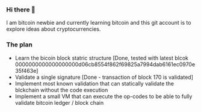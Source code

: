 ### Hi there 👋

I am bitcoin newbie and currently learning bitcoin and this git account is to explore ideas about cryptocurrencies.

### The plan

* Learn the bicoin block statric structure [Done, tested with latest blcok 0000000000000000000d06cb8554f862f69825a7994dab6161ec0970e35f463e] 
* Validate a single signature [Done - transaction of block 170 is validated]
* Implement most known validation that can statically validate the blckchain without the code execution
* Implement a small VM that can execute the op-codes to be able to fully validate bitcoin ledger / block chain

